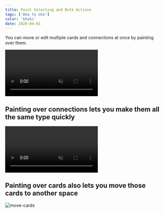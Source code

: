 ```yaml
---
title: Paint Selecting and Bulk Actions
tags: ['How to Use']
color: 'khaki'
date: 2020-04-01
---
```


You can move or edit multiple cards and connections at once by painting over them.

<video autoplay loop muted playsinline>
  <source src="/assets/posts/paint-move-cards.mp4">
</video>

## Painting over connections lets you make them all the same type quickly

<video autoplay loop muted playsinline class="wide">
  <source src="https://kinopio-updates.s3.us-east-1.amazonaws.com/paint-select-connections.mp4
">
</video>

## Painting over cards also lets you move those cards to another space

![move-cards](/assets/posts/move-cards.png)
